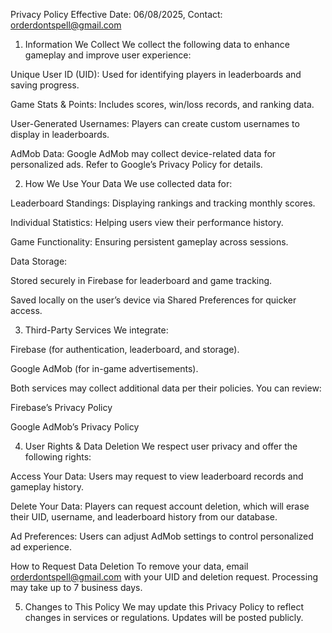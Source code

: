 Privacy Policy
Effective Date: 06/08/2025, Contact: orderdontspell@gmail.com

1. Information We Collect
We collect the following data to enhance gameplay and improve user experience:

Unique User ID (UID): Used for identifying players in leaderboards and saving progress.

Game Stats & Points: Includes scores, win/loss records, and ranking data.

User-Generated Usernames: Players can create custom usernames to display in leaderboards.

AdMob Data: Google AdMob may collect device-related data for personalized ads. Refer to Google’s Privacy Policy for details.

2. How We Use Your Data
We use collected data for:

Leaderboard Standings: Displaying rankings and tracking monthly scores.

Individual Statistics: Helping users view their performance history.

Game Functionality: Ensuring persistent gameplay across sessions.

Data Storage:

Stored securely in Firebase for leaderboard and game tracking.

Saved locally on the user’s device via Shared Preferences for quicker access.

3. Third-Party Services
We integrate:

Firebase (for authentication, leaderboard, and storage).

Google AdMob (for in-game advertisements).

Both services may collect additional data per their policies. You can review:

Firebase’s Privacy Policy

Google AdMob’s Privacy Policy

4. User Rights & Data Deletion
We respect user privacy and offer the following rights:

Access Your Data: Users may request to view leaderboard records and gameplay history.

Delete Your Data: Players can request account deletion, which will erase their UID, username, and leaderboard history from our database.

Ad Preferences: Users can adjust AdMob settings to control personalized ad experience.

How to Request Data Deletion
To remove your data, email orderdontspell@gmail.com with your UID and deletion request. Processing may take up to 7 business days.

5. Changes to This Policy
We may update this Privacy Policy to reflect changes in services or regulations. Updates will be posted publicly.
